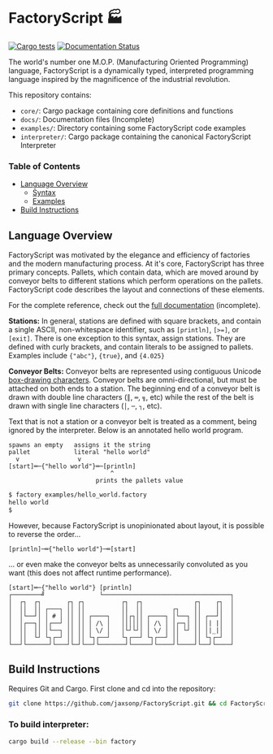 # FactoryScript 🏭

[![Cargo tests](https://github.com/jaxsonp/FactoryScript/actions/workflows/rust.yml/badge.svg)](https://github.com/jaxsonp/FactoryScript/actions/workflows/rust.yml)
[![Documentation Status](https://readthedocs.org/projects/factoryscript/badge/?version=latest)](https://factoryscript.readthedocs.io/en/latest/?badge=latest)

The world's number one M.O.P. (Manufacturing Oriented Programming) language, FactoryScript is a dynamically typed, interpreted programming language inspired by the magnificence of the industrial revolution.

This repository contains:

- `core/`: Cargo package containing core definitions and functions
- `docs/`: Documentation files (Incomplete)
- `examples/`: Directory containing some FactoryScript code examples
- `interpreter/`: Cargo package containing the canonical FactoryScript Interpreter

### Table of Contents

- [Language Overview](#language-overview)
  - [Syntax](#syntax)
  - [Examples](#examples)
- [Build Instructions](#build-instructions)

## Language Overview

FactoryScript was motivated by the elegance and efficiency of factories and the modern manufacturing process. At it's core, FactoryScript has three primary concepts. Pallets, which contain data, which are moved around by conveyor belts to different stations which perform operations on the pallets. FactoryScript code describes the layout and connections of these elements.

For the complete reference, check out the [full documentation](https://factoryscript.readthedocs.io/en/latest/) (incomplete).

**Stations:** In general, stations are defined with square brackets, and contain a single ASCII, non-whitespace identifier, such as `[println]`, `[>=]`, or `[exit]`. There is one exception to this syntax, assign stations. They are defined with curly brackets, and contain literals to be assigned to pallets. Examples include `{"abc"}`, `{true}`, and `{4.025}`

**Conveyor Belts:** Conveyor belts are represented using contiguous Unicode [box-drawing characters](https://en.wikipedia.org/wiki/Box-drawing_characters). Conveyor belts are omni-directional, but must be attached on both ends to a station. The beginning end of a conveyor belt is drawn with double line characters (`║`, `═`, `╗`, etc) while the rest of the belt is drawn with single line characters (`│`, `─`, `┐`, etc).

Text that is not a station or a conveyor belt is treated as a comment, being ignored by the interpreter. Below is an annotated hello world program.

```text
spawns an empty   assigns it the string
pallet            literal "hello world"
  v                v
[start]═─{"hello world"}═─[println]
                            ^
                        prints the pallets value
```

```sh
$ factory examples/hello_world.factory
hello world
$
```

However, because FactoryScript is unopinionated about layout, it is possible to reverse the order...

```text
[println]─═{"hello world"}─═[start]
```

... or even make the conveyor belts as unnecessarily convoluted as you want (this does not affect runtime performance).

```text
[start]═─{"hello world"} [println]
┌────────╝               └───────────────────────────────────┐
│  ┌┐  ┌┐       ┌┐ ┌┐          ┌┐  ┌┐              ┌┐    ┌┐  │
│  ││  ││ ┌───┐ ││ ││          ││  ││        ┌┐    ││    ││  │
│  │└──┘│ │ # │ ││ ││ ┌────┐   ││┌┐││ ┌────┐ │└──┐ ││ ┌──┘│  │
│  │┌──┐│ │┌──┘ ││ ││ │ /\ │   ││││││ │ /\ │ │┌─┐│ ││ │| |│  │
│  ││  ││ │└──┐ ││ ││ │ \/ │   │└┘└┘│ │ \/ │ ││ └┘ ││ │|_|│  │
│  ││  └┘ └┐┌─┘ ││ ││ └┐┌──┘   └┐┌──┘ └┐┌──┘ ││    ││ └┐┌─┘  │
└──┘└──────┘└───┘└─┘└──┘└───────┘└─────┘└────┘└────┘└──┘└────┘
```

## Build Instructions

Requires Git and Cargo. First clone and cd into the repository:

```sh
git clone https://github.com/jaxsonp/FactoryScript.git && cd FactoryScript/
```

### To build interpreter:

```sh
cargo build --release --bin factory
```
